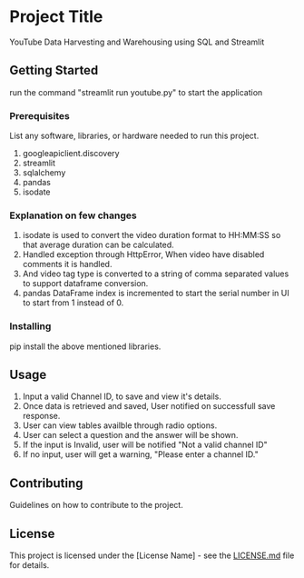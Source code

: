 # Project Title 
YouTube Data Harvesting and Warehousing using SQL and Streamlit

## Getting Started
run the command "streamlit run youtube.py" to start the application


### Prerequisites
List any software, libraries, or hardware needed to run this project.
 1. googleapiclient.discovery
 2. streamlit
 3. sqlalchemy
 4. pandas
 5. isodate

### Explanation on few changes
 1. isodate is used to convert the video duration format to HH:MM:SS so that average duration can be calculated.
 2. Handled exception through HttpError, When video have disabled comments it is handled.
 3. And video tag type is converted to a string of comma separated values to support dataframe conversion.
 4. pandas DataFrame index is incremented to start the serial number in UI to start from 1 instead of 0.


### Installing
pip install the above mentioned libraries.

## Usage
1. Input a valid Channel ID, to save and view it's details.
2. Once data is retrieved and saved, User notified on successfull save response.
3. User can view tables availble through radio options.
4. User can select a question and the answer will be shown.
5. If the input is Invalid, user will be notified "Not a valid channel ID"
6. If no input, user will get a warning, "Please enter a channel ID."

## Contributing
Guidelines on how to contribute to the project.

## License
This project is licensed under the [License Name] - see the [LICENSE.md](LICENSE.md) file for details.
